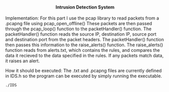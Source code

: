 
<h4 align="center"> Intrusion Detection System</h4>

Implementation:
  For this part I use the pcap library to read packets from a .pcapng file using pcap_open_offline()
  These packets are then passed through the pcap_loop() function to the packetHandler() function.
  The packetHandler() function reads the source IP, destination IP, source port and destination port
  from the packet headers.
  The packetHandler() function then passes this information to the raise_alerts() function.
  The raise_alerts() function reads from alerts.txt, which contains the rules, and compares 
  the data it recieved to the data specified in the rules.
  If any packets match data, it raises an alert.

How it should be executed:
  The .txt and .pcapng files are currently defined in IDS.h so the program can
  be executed by simply running the executable.
  ```bash
  ./IDS
  ```



